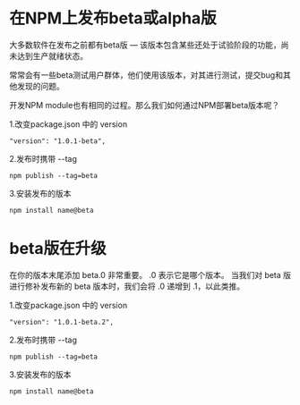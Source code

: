 
# 在NPM上发布beta或alpha版

大多数软件在发布之前都有beta版 — 该版本包含某些还处于试验阶段的功能，尚未达到生产就绪状态。

常常会有一些beta测试用户群体，他们使用该版本，对其进行测试，提交bug和其他发现的问题。

开发NPM module也有相同的过程。那么我们如何通过NPM部署beta版本呢？


1.改变package.json 中的 version
```
"version": "1.0.1-beta",
```

2.发布时携带 --tag
```
npm publish --tag=beta
```

3.安装发布的版本
```
npm install name@beta
```


# beta版在升级

在你的版本末尾添加 beta.0 非常重要。
.0 表示它是哪个版本。
当我们对 beta 版进行修补发布新的 beta 版本时，我们会将 .0 递增到 .1，以此类推。


1.改变package.json 中的 version
```
"version": "1.0.1-beta.2",
```

2.发布时携带 --tag
```
npm publish --tag=beta
```

3.安装发布的版本
```
npm install name@beta
```





